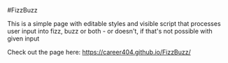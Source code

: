 #FizzBuzz

This is a simple page with editable styles and visible script that processes user input into fizz, buzz or both - or doesn't, if that's not possible with given input

Check out the page here: https://career404.github.io/FizzBuzz/
